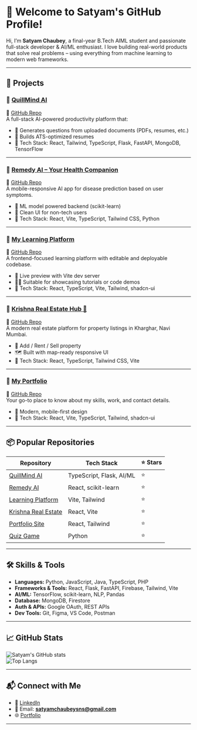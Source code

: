 # 👋 Welcome to Satyam's GitHub Profile!

Hi, I’m **Satyam Chaubey**, a final-year B.Tech AIML student and passionate full-stack developer & AI/ML enthusiast. I love building real-world products that solve real problems – using everything from machine learning to modern web frameworks.

---

## 🚀 Projects

### 🔹 [QuillMind AI](https://quill-mind-ai.vercel.app/)
📁 [GitHub Repo](https://github.com/Satyamchaubey1234/quill-mind-ai)  
A full-stack AI-powered productivity platform that:
- 🧠 Generates questions from uploaded documents (PDFs, resumes, etc.)
- 📄 Builds ATS-optimized resumes
- 🔧 Tech Stack: React, Tailwind, TypeScript, Flask, FastAPI, MongoDB, TensorFlow

---

### 🔹 [Remedy AI – Your Health Companion](https://remedy-ai-mobile-companion.vercel.app/)
📁 [GitHub Repo](https://github.com/Satyamchaubey1234/remedy-ai-mobile-companion)  
A mobile-responsive AI app for disease prediction based on user symptoms.
- 🤖 ML model powered backend (scikit-learn)
- 📱 Clean UI for non-tech users
- 🔧 Tech Stack: React, Vite, TypeScript, Tailwind CSS, Python

---

### 🔹 [My Learning Platform](https://learn-with-satyam-hqg4bdj6e-satyam-chaubeys-projects-72aa0f07.vercel.app/)
📁 [GitHub Repo](https://github.com/Satyamchaubey1234/learn-with-satyam)  
A frontend-focused learning platform with editable and deployable codebase.
- 🔄 Live preview with Vite dev server
- 🧑‍🏫 Suitable for showcasing tutorials or code demos
- 🔧 Tech Stack: React, TypeScript, Vite, Tailwind, shadcn-ui

---

### 🔹 [Krishna Real Estate Hub 🏡](https://krishna-real-estate-hub.vercel.app/)
📁 [GitHub Repo](https://github.com/Satyamchaubey1234/krishna-real-estate-hub)  
A modern real estate platform for property listings in Kharghar, Navi Mumbai.
- 💼 Add / Rent / Sell property
- 🗺 Built with map-ready responsive UI
- 🔧 Tech Stack: React, TypeScript, Tailwind CSS, Vite

---

### 🔹 [My Portfolio](https://satyamchaubey-portfolio-dev.vercel.app/)
📁 [GitHub Repo](https://github.com/Satyamchaubey1234/portfolio-dev)  
Your go-to place to know about my skills, work, and contact details.
- 🧠 Modern, mobile-first design
- 🔧 Tech Stack: React, Vite, TypeScript, Tailwind, shadcn-ui

---

## 📦 Popular Repositories

| Repository | Tech Stack | ⭐ Stars |
|------------|------------|---------|
| [QuillMind AI](https://github.com/Satyamchaubey1234/quill-mind-ai) | TypeScript, Flask, AI/ML | ⭐ |
| [Remedy AI](https://github.com/Satyamchaubey1234/remedy-ai-mobile-companion) | React, scikit-learn | ⭐ |
| [Learning Platform](https://github.com/Satyamchaubey1234/learn-with-satyam) | Vite, Tailwind | ⭐ |
| [Krishna Real Estate](https://github.com/Satyamchaubey1234/krishna-real-estate-hub) | React, Vite | ⭐ |
| [Portfolio Site](https://github.com/Satyamchaubey1234/portfolio-dev) | React, Tailwind | ⭐ |
| [Quiz Game](https://github.com/Satyamchaubey1234/quiz-game) | Python | ⭐ |

---

## 🛠 Skills & Tools

- **Languages:** Python, JavaScript, Java, TypeScript, PHP  
- **Frameworks & Tools:** React, Flask, FastAPI, Firebase, Tailwind, Vite  
- **AI/ML:** TensorFlow, scikit-learn, NLP, Pandas  
- **Database:** MongoDB, Firestore  
- **Auth & APIs:** Google OAuth, REST APIs  
- **Dev Tools:** Git, Figma, VS Code, Postman

---

## 📈 GitHub Stats

![Satyam's GitHub stats](https://github-readme-stats.vercel.app/api?username=Satyamchaubey1234&show_icons=true&theme=radical)  
![Top Langs](https://github-readme-stats.vercel.app/api/top-langs/?username=Satyamchaubey1234&layout=compact&theme=radical)

---

## 📬 Connect with Me

- 🔗 [LinkedIn](https://www.linkedin.com/in/satyam-chaubey-a3b647271/)
- 📧 Email: **satyamchaubeysns@gmail.com**
- 🌐 [Portfolio](https://satyamchaubey-portfolio-dev.vercel.app/)

---
